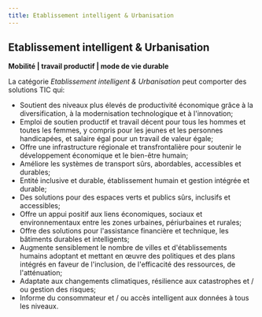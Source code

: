 ```yaml
---
title: Etablissement intelligent & Urbanisation
---
```


## Etablissement intelligent & Urbanisation
**Mobilité | travail productif | mode de vie durable**  

La catégorie *Etablissement intelligent & Urbanisation* peut comporter des solutions TIC qui:  

- Soutient des niveaux plus élevés de productivité économique grâce à la diversification, à la modernisation technologique et à l'innovation;  
- Emploi de soutien productif et travail décent pour tous les hommes et toutes les femmes, y compris pour les jeunes et les personnes handicapées, et salaire égal pour un travail de valeur égale;  
- Offre une infrastructure régionale et transfrontalière pour soutenir le développement économique et le bien-être humain;  
- Améliore les systèmes de transport sûrs, abordables, accessibles et durables;  
- Entité inclusive et durable, établissement humain et gestion intégrée et durable;  
- Des solutions pour des espaces verts et publics sûrs, inclusifs et accessibles;  
- Offre un appui positif aux liens économiques, sociaux et environnementaux entre les zones urbaines, périurbaines et rurales;  
- Offre des solutions pour l'assistance financière et technique, les bâtiments durables et intelligents;  
- Augmente sensiblement le nombre de villes et d'établissements humains adoptant et mettant en œuvre des politiques et des plans intégrés en faveur de l'inclusion, de l'efficacité des ressources, de l'atténuation;  
- Adaptate aux changements climatiques, résilience aux catastrophes et / ou gestion des risques;  
- Informe du consommateur et / ou accès intelligent aux données à tous les niveaux.